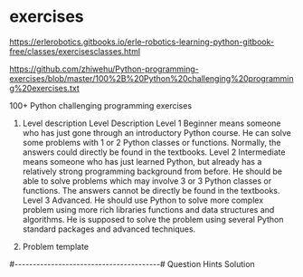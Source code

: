 # exercises
https://erlerobotics.gitbooks.io/erle-robotics-learning-python-gitbook-free/classes/exercisesclasses.html

https://github.com/zhiwehu/Python-programming-exercises/blob/master/100%2B%20Python%20challenging%20programming%20exercises.txt

100+ Python challenging programming exercises

1.	Level description
Level	Description
Level 1	Beginner means someone who has just gone through an introductory Python course. He can solve some problems with 1 or 2 Python classes or functions. Normally, the answers could directly be found in the textbooks.
Level 2	Intermediate means someone who has just learned Python, but already has a relatively strong programming background from before. He should be able to solve problems which may involve 3 or 3 Python classes or functions. The answers cannot be directly be found in the textbooks.
Level 3	Advanced. He should use Python to solve more complex problem using more rich libraries functions and data structures and algorithms. He is supposed to solve the problem using several Python standard packages and advanced techniques.

2.	Problem template

#----------------------------------------#
Question
Hints
Solution
